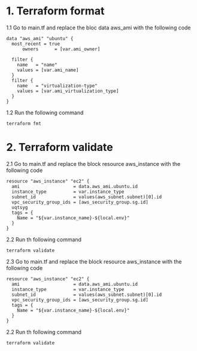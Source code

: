 # 1. Terraform format

1.1 Go to main.tf and replace the bloc data aws_ami with the following code
```
data "aws_ami" "ubuntu" {
  most_recent = true
      owners      = [var.ami_owner] 

  filter {
    name   = "name"
    values = [var.ami_name]
  }
  filter {
    name   = "virtualization-type"
    values = [var.ami_virtualization_type]
  }
}
```

1.2 Run the following command
```
terraform fmt
```
# 2. Terraform validate
2.1 Go to main.tf and replace the block resource aws_instance with the following code
```
resource "aws_instance" "ec2" {
  ami                    = data.aws_ami.ubuntu.id
  instance_type          = var.instance_type
  subnet_id              = values(aws_subnet.subnet)[0].id
  vpc_security_group_ids = [aws_security_group.sg.id]
  uqtsyg
  tags = {
    Name = "${var.instance_name}-${local.env}"
  }
}
```

2.2 Run th following command
```
terraform validate
```

2.3 Go to main.tf and replace the block resource aws_instance with the following code
```
resource "aws_instance" "ec2" {
  ami                    = data.aws_ami.ubuntu.id
  instance_type          = var.instance_type
  subnet_id              = values(aws_subnet.subnet)[0].id
  vpc_security_group_ids = [aws_security_group.sg.id]
  tags = {
    Name = "${var.instance_name}-${local.env}"
  }
}
```

2.2 Run th following command
```
terraform validate
```